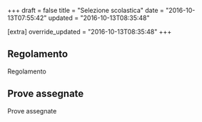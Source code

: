 +++
draft = false
title = "Selezione scolastica"
date = "2016-10-13T07:55:42"
updated = "2016-10-13T08:35:48"

[extra]
override_updated = "2016-10-13T08:35:48"
+++
## Regolamento

Regolamento

## Prove assegnate

Prove assegnate
